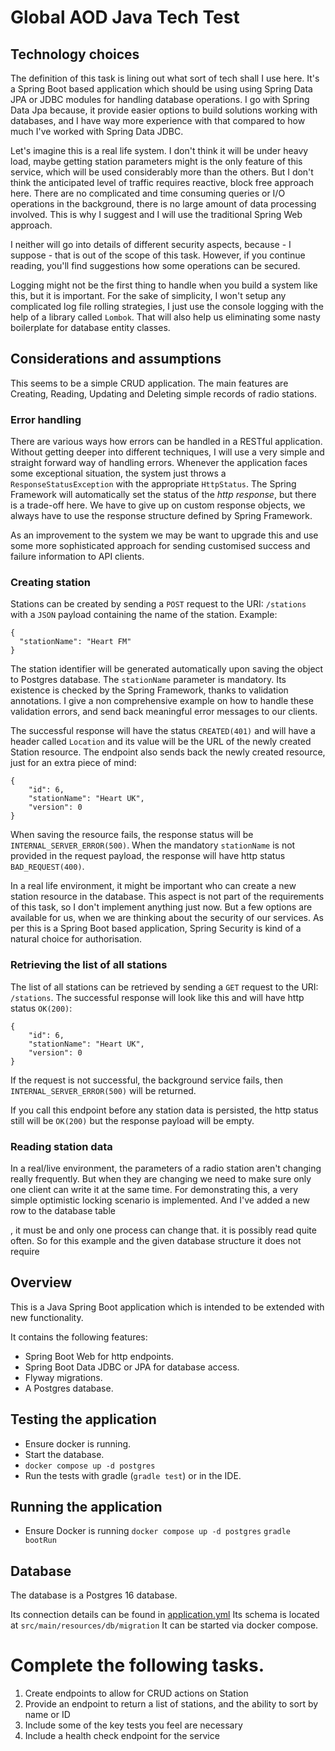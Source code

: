 # Global AOD Java Tech Test

## Technology choices

The definition of this task is lining out what sort of tech shall I use here. It's a Spring Boot based application which
should be using using Spring Data JPA or JDBC modules for handling database operations. I go with Spring Data Jpa
because, it provide easier options to build solutions working with databases, and I have way more experience with that
compared to how much I've worked with Spring Data JDBC.

Let's imagine this is a real life system. I don't think it will be under heavy load, maybe getting station parameters
might is the only feature of this service, which will be used considerably more than the others. But I don't think the
anticipated level of traffic requires reactive, block free approach here. There are no complicated and time consuming
queries or I/O operations in the background, there is no large amount of data processing involved. This is why I suggest
and I will use the traditional Spring Web approach.

I neither will go into details of different security aspects, because - I suppose - that is out of the scope of this
task. However, if you continue reading, you'll find suggestions how some operations can be secured.

Logging might not be the first thing to handle when you build a system like this, but it is important. For the sake of
simplicity, I won't setup any complicated log file rolling strategies, I just use the console logging with the help of a
library called `Lombok`. That will also help us eliminating some nasty boilerplate for database entity classes.

## Considerations and assumptions

This seems to be a simple CRUD application. The main features are Creating, Reading, Updating and Deleting simple
records of radio stations.

### Error handling

There are various ways how errors can be handled in a RESTful application. Without getting deeper into different
techniques, I will use a very simple and straight forward way of handling errors. Whenever the application faces some
exceptional situation, the system just throws a `ResponseStatusException` with the appropriate `HttpStatus`. The Spring
Framework will automatically set the status of the *http response*, but there is a trade-off here. We have to give up on
custom response objects, we always have to use the response structure defined by Spring Framework.

As an improvement to the system we may be want to upgrade this and use some more sophisticated approach for sending
customised success and failure information to API clients.

### Creating station

Stations can be created by sending a `POST` request to the URI: `/stations` with a `JSON` payload containing the name of
the station. Example:

```
{
  "stationName": "Heart FM"
}
```

The station identifier will be generated automatically upon saving the object to Postgres database. The `stationName`
parameter is mandatory. Its existence is checked by the Spring Framework, thanks to validation annotations. I give a
non comprehensive example on how to handle these validation errors, and send back meaningful error messages to
our clients.

The successful response will have the status `CREATED(401)` and will have a header called `Location` and its value will
be the URL of the newly created Station
resource. The endpoint also sends back the newly created resource, just for an extra piece of mind:

```
{
    "id": 6,
    "stationName": "Heart UK",
    "version": 0
}
```

When saving the resource fails, the response status will be `INTERNAL_SERVER_ERROR(500)`. When the
mandatory `stationName` is not provided in the request payload, the response will have http status `BAD_REQUEST(400)`.

In a real life environment, it might be important who can create a new station resource in the database. This aspect is
not part of the requirements of this task, so I don't implement anything just now. But a few options are available for
us, when we are thinking about the security of our services. As per this is a Spring Boot based application, Spring
Security is kind of a natural choice for authorisation.

### Retrieving the list of all stations

The list of all stations can be retrieved by sending a `GET` request to the URI: `/stations`. The successful response
will look
like this and will have http status `OK(200)`:

```
{
    "id": 6,
    "stationName": "Heart UK",
    "version": 0
}
```

If the request is not successful, the background service fails, then `INTERNAL_SERVER_ERROR(500)` will be returned.

If you call this endpoint before any station data is persisted, the http status still will be `OK(200)` but the response
payload will be empty.

### Reading station data

In a real/live environment, the parameters of a radio station aren't changing really frequently. But when they are
changing we need to make sure only one client can write it at the same time. For demonstrating this, a very simple
optimistic locking scenario is implemented. And I've added a new row to the database table

, it must be and only one process can change that. it is possibly read quite often. So for this example and the given
database structure it does not require

## Overview

This is a Java Spring Boot application which is intended to be extended with new functionality.

It contains the following features:

- Spring Boot Web for http endpoints.
- Spring Boot Data JDBC or JPA for database access.
- Flyway migrations.
- A Postgres database.

## Testing the application

- Ensure docker is running.
- Start the database.
- `docker compose up -d postgres`
- Run the tests with gradle (`gradle test`) or in the IDE.

## Running the application

- Ensure Docker is running
  `docker compose up -d postgres`
  `gradle bootRun`

## Database

The database is a Postgres 16 database.

Its connection details can be found in [application.yml](src/main/resources/application.yml)
Its schema is located at `src/main/resources/db/migration`
It can be started via docker compose.

# Complete the following tasks.

1. Create endpoints to allow for CRUD actions on Station
2. Provide an endpoint to return a list of stations, and the ability to sort by name or ID
3. Include some of the key tests you feel are necessary
4. Include a health check endpoint for the service

